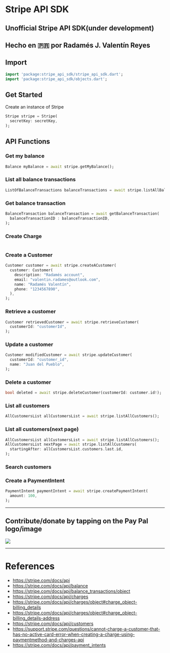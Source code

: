 # Stripe API SDK
Unofficial Stripe API SDK(under development)
---------------------------------------------------
Hecho en 🇵🇷 por Radamés J. Valentín Reyes
---------------------------------------------------

## Import

~~~dart
import 'package:stripe_api_sdk/stripe_api_sdk.dart';
import 'package:stripe_api_sdk/objects.dart';
~~~

## Get Started

Create an instance of Stripe

~~~dart
Stripe stripe = Stripe(
  secretKey: secretKey,
);
~~~

## API Functions

### Get my balance

~~~dart
Balance myBalance = await stripe.getMyBalance();
~~~

### List all balance transactions

~~~dart
ListOfBalanceTransactions balanceTransactions = await stripe.listAllBalanceTransactions();
~~~

### Get balance transaction

~~~dart
BalanceTransaction balanceTransaction = await getBalanceTransaction(
  balanceTransactionID : balanceTransactionID,
);
~~~

### Create Charge
~~~dart

~~~

### Create a Customer
~~~dart
Customer customer = await stripe.createACustomer(
  customer: Customer(
    description: "Radamés account", 
    email: "valentin.radames@outlook.com", 
    name: "Radamés Valentín", 
    phone: "1234567890", 
  ),
);
~~~

### Retrieve a customer
~~~dart
Customer retrievedCustomer = await stripe.retrieveCustomer(
  customerId: "customerId",
);
~~~
### Update a customer
~~~dart
Customer modifiedCustomer = await stripe.updateCustomer(
  customerId: "customer_id",
  name: "Juan del Pueblo",
);
~~~
### Delete a customer
~~~dart
bool deleted = await stripe.deleteCustomer(customerId: customer.id!);
~~~
### List all customers
~~~dart
AllCustomersList allCustomersList = await stripe.listAllCustomers();
~~~
### List all customers(next page)
~~~dart
AllCustomersList allCustomersList = await stripe.listAllCustomers();
AllCustomersList nextPage = await stripe.listAllCustomers(
  startingAfter: allCustomersList.customers.last.id,
);
~~~
### Search customers

### Create a PaymentIntent
~~~dart
PaymentIntent paymentIntent = await stripe.createPaymentIntent(
  amount: 100,
);
~~~
------------------------------------------------------------
## Contribute/donate by tapping on the Pay Pal logo/image

<a href="https://www.paypal.com/paypalme/onlinespawn"><img src="https://www.paypalobjects.com/webstatic/mktg/logo/pp_cc_mark_74x46.jpg"/></a>

------------------------------------------------------------
# References

- https://stripe.com/docs/api
- https://stripe.com/docs/api/balance
- https://stripe.com/docs/api/balance_transactions/object
- https://stripe.com/docs/api/charges
- https://stripe.com/docs/api/charges/object#charge_object-billing_details
- https://stripe.com/docs/api/charges/object#charge_object-billing_details-address
- https://stripe.com/docs/api/customers
- https://support.stripe.com/questions/cannot-charge-a-customer-that-has-no-active-card-error-when-creating-a-charge-using-paymentmethod-and-charges-api
- https://stripe.com/docs/api/payment_intents